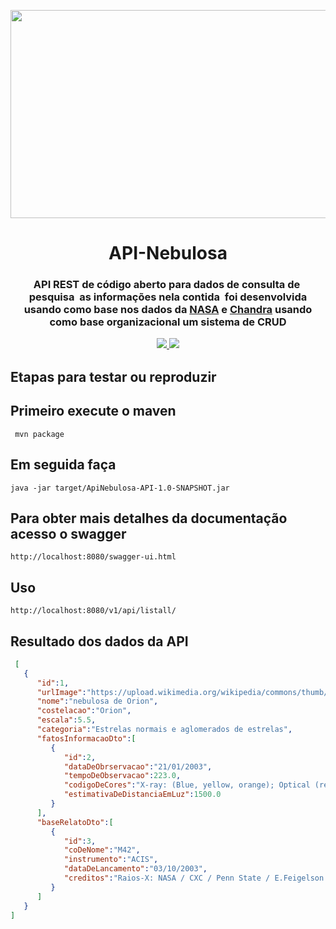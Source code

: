 <p align="center"><img src="img/logo-api.gif" width = "723px" height="333px"></p>

<h1 align="center">API-Nebulosa</h1>

<h3 align="center">
API REST de código aberto para dados de consulta de  pesquisa  as informações nela contida  foi desenvolvida usando como base nos dados da <a href="https://www.nasa.gov/subject/6893/nebulae/" target="_blank">NASA</a>
 e <a href="https://chandra.harvard.edu/photo/2007/orion/" target="_blank">Chandra</a> usando como base organizacional um sistema de CRUD
<p align="center">
 
<a href="https://www.travis-ci.com/github/Mario23junior/Api-Nebulosas/pull_requests" target="_blank"><img src="https://www.travis-ci.com/Mario23junior/Api-Nebulosas.svg?branch=main">
<a href="https://en.wikipedia.org/wiki/Representational_state_transfer"><img src="https://img.shields.io/badge/interface-REST-brightgreen.svg?longCache=true&style=flat-square" target="_blank"></a>
</p>

## Etapas para testar ou reproduzir

## Primeiro execute o maven 
 
```
 mvn package
```
## Em seguida faça
```
java -jar target/ApiNebulosa-API-1.0-SNAPSHOT.jar

```
## Para obter mais detalhes da documentação acesso o swagger
```
http://localhost:8080/swagger-ui.html
```

## Uso

```
http://localhost:8080/v1/api/listall/
```

## Resultado dos dados da API

```json
 [
   {
      "id":1,
      "urlImage":"https://upload.wikimedia.org/wikipedia/commons/thumb/f/f3/Orion_Nebula_-_Hubble_2006_mosaic_18000.jpg/1200px-Orion_Nebula_-_Hubble_2006_mosaic_18000.jpg",
      "nome":"nebulosa de Orion",
      "costelacao":"Orion",
      "escala":5.5,
      "categoria":"Estrelas normais e aglomerados de estrelas",
      "fatosInformacaoDto":[
         {
            "id":2,
            "dataDeObrservacao":"21/01/2003",
            "tempoDeObservacao":223.0,
            "codigoDeCores":"X-ray: (Blue, yellow, orange); Optical (red-purple)",
            "estimativaDeDistanciaEmLuz":1500.0
         }
      ],
      "baseRelatoDto":[
         {
            "id":3,
            "coDeNome":"M42",
            "instrumento":"ACIS",
            "dataDeLancamento":"03/10/2003",
            "creditos":"Raios-X: NASA / CXC / Penn State / E.Feigelson & K.Getman et al .; Ótico: NASA / ESA / STScI / M. Robberto et al."
         }
      ]
   }
]

```

